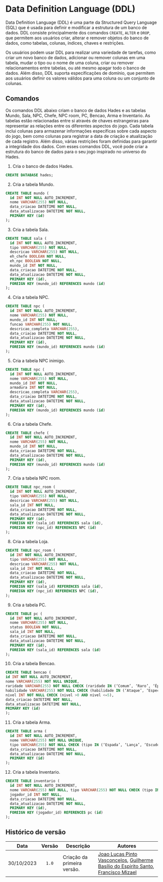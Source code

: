 # Data Definition Language (DDL)

Data Definition Language (DDL) é uma parte da Structured Query Language (SQL) que é usada para definir e modificar a estrutura de um banco de dados. DDL consiste principalmente dos comandos `CREATE`, `ALTER` e `DROP`, que permitem aos usuários criar, alterar e remover objetos do banco de dados, como tabelas, colunas, índices, chaves e restrições.

Os usuários podem usar DDL para realizar uma variedade de tarefas, como criar um novo banco de dados, adicionar ou remover colunas em uma tabela, mudar o tipo ou o nome de uma coluna, criar ou remover relacionamentos entre tabelas, ou até mesmo apagar todo o banco de dados. Além disso, DDL suporta especificações de domínio, que permitem aos usuários definir os valores válidos para uma coluna ou um conjunto de colunas.

## Comandos

Os comandos DDL abaixo criam o banco de dados Hades e as tabelas Mundo, Sala, NPC, Chefe, NPC room, PC, Bencao, Arma e Inventario. As tabelas estão relacionadas entre si através de chaves estrangeiras para representar as relações entre os diferentes aspectos do jogo. Cada tabela inclui colunas para armazenar informações específicas sobre cada aspecto do jogo, bem como colunas para registrar a data de criação e atualização de cada registro. Além disso, várias restrições foram definidas para garantir a integridade dos dados. Com esses comandos DDL, você pode criar a estrutura do banco de dados para o seu jogo inspirado no universo do Hades.

1) Cria o banco de dados Hades. 
```sql
CREATE DATABASE hades;
```

2) Cria a tabela Mundo. 
```sql
CREATE TABLE mundo (
  id INT NOT NULL AUTO_INCREMENT,
  nome VARCHAR(255) NOT NULL,
  data_criacao DATETIME NOT NULL,
  data_atualizacao DATETIME NOT NULL,
  PRIMARY KEY (id)
);
```

3) Cria a tabela Sala. 
```sql
CREATE TABLE sala (
  id INT NOT NULL AUTO_INCREMENT,
  tipo VARCHAR(255) NOT NULL,
  descricao VARCHAR(255) NOT NULL,
  eh_chefe BOOLEAN NOT NULL,
  eh_npc BOOLEAN NOT NULL,
  mundo_id INT NOT NULL,
  data_criacao DATETIME NOT NULL,
  data_atualizacao DATETIME NOT NULL,
  PRIMARY KEY (id),
  FOREIGN KEY (mundo_id) REFERENCES mundo (id)
);
```

4) Cria a tabela NPC. 
```sql
CREATE TABLE npc (
  id INT NOT NULL AUTO_INCREMENT,
  nome VARCHAR(255) NOT NULL,
  mundo_id INT NOT NULL,
  funcao VARCHAR(255) NOT NULL,
  descricao_completa VARCHAR(255),
  data_criacao DATETIME NOT NULL,
  data_atualizacao DATETIME NOT NULL,
  PRIMARY KEY (id),
  FOREIGN KEY (mundo_id) REFERENCES mundo (id)
);
```

5) Cria a tabela NPC inimigo. 
```sql
CREATE TABLE npc (
  id INT NOT NULL AUTO_INCREMENT,
  nome VARCHAR(255) NOT NULL,
  mundo_id INT NOT NULL,
  armadura INT NOT NULL,
  descricao_completa VARCHAR(255),
  data_criacao DATETIME NOT NULL,
  data_atualizacao DATETIME NOT NULL,
  PRIMARY KEY (id),
  FOREIGN KEY (mundo_id) REFERENCES mundo (id)
);
```

6) Cria a tabela Chefe. 
```sql
CREATE TABLE chefe (
  id INT NOT NULL AUTO_INCREMENT,
  nome VARCHAR(255) NOT NULL,
  mundo_id INT NOT NULL,
  data_criacao DATETIME NOT NULL,
  data_atualizacao DATETIME NOT NULL,
  PRIMARY KEY (id),
  FOREIGN KEY (mundo_id) REFERENCES mundo (id)
);
```

7) Cria a tabela NPC room. 
```sql
CREATE TABLE npc_room (
  id INT NOT NULL AUTO_INCREMENT,
  tipo VARCHAR(255) NOT NULL,
  descricao VARCHAR(255) NOT NULL,
  sala_id INT NOT NULL,
  data_criacao DATETIME NOT NULL,
  data_atualizacao DATETIME NOT NULL,
  PRIMARY KEY (id),
  FOREIGN KEY (sala_id) REFERENCES sala (id),
  FOREIGN KEY (npc_id) REFERENCES NPC (id)
);
```

8) Cria a tabela Loja. 
```sql
CREATE TABLE npc_room (
  id INT NOT NULL AUTO_INCREMENT,
  tipo VARCHAR(255) NOT NULL,
  descricao VARCHAR(255) NOT NULL,
  sala_id INT NOT NULL,
  data_criacao DATETIME NOT NULL,
  data_atualizacao DATETIME NOT NULL,
  PRIMARY KEY (id),
  FOREIGN KEY (sala_id) REFERENCES sala (id),
  FOREIGN KEY (npc_id) REFERENCES NPC (id),
);
```

9) Cria a tabela PC. 
```sql
CREATE TABLE pc (
  id INT NOT NULL AUTO_INCREMENT,
  nome VARCHAR(255) NOT NULL,
  status BOOLEAN NOT NULL,
  sala_id INT NOT NULL,
  data_criacao DATETIME NOT NULL,
  data_atualizacao DATETIME NOT NULL,
  PRIMARY KEY (id),
  FOREIGN KEY (sala_id) REFERENCES sala (id)
);
```

10) Cria a tabela Bencao. 
```sql
CREATE TABLE bencao (
id INT NOT NULL AUTO_INCREMENT,
nome VARCHAR(255) NOT NULL UNIQUE,
raridade VARCHAR(255) NOT NULL CHECK (raridade IN (‘Comum’, ‘Raro’, ‘Épico’, ‘Heroico’, ‘Lendário’, ‘Duo’)),
habilidade VARCHAR(255) NOT NULL CHECK (habilidade IN (‘Ataque’, ‘Especial’, ‘Elenco’, ‘Traço’, ‘Chamada’)),
nivel INT NOT NULL CHECK (nivel >0 AND nivel <=5),
data_criacao DATETIME NOT NULL,
data_atualizacao DATETIME NOT NULL,
PRIMARY KEY (id)
);
```

11) Cria a tabela Arma. 
```sql
CREATE TABLE arma (
  id INT NOT NULL AUTO_INCREMENT,
  nome VARCHAR(255) NOT NULL UNIQUE,
  tipo VARCHAR(255) NOT NULL CHECK (tipo IN (‘Espada’, ‘Lança’, ‘Escudo’, ‘Arco’, ‘Punho’, ‘Foice’)),
  data_criacao DATETIME NOT NULL,
  data_atualizacao DATETIME NOT NULL,
  PRIMARY KEY (id)
);
```

12) Cria a tabela Inventario. 
```sql
CREATE TABLE inventario (
  id INT NOT NULL AUTO_INCREMENT,
  nome VARCHAR(255) NOT NULL, tipo VARCHAR(255) NOT NULL CHECK (tipo IN (‘Item’, ‘Arma’, ‘Bencao’)),
  jogador_id INT NOT NULL,
  data_criacao DATETIME NOT NULL,
  data_atualizacao DATETIME NOT NULL,
  PRIMARY KEY (id),
  FOREIGN KEY (jogador_id) REFERENCES pc (id)
);
```

## Histórico de versão 

|    Data    | Versão | Descrição                   | Autores                                                      |
| :--------: | :----: | --------------------------- | ------------------------------------------------------------ |
| 30/10/2023 | `1.0`  | Criação da primeira versão. | [Joao Lucas Pinto Vasconcelos](https://github.com/HacKairos), [Guilherme Basílio do Espirito Santo](https://github.com/GuilhermeBES), [Francisco Mizael](https://github.com/frmiza) |
